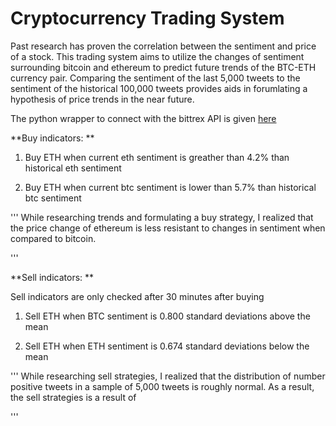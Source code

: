 # Cryptocurrency Trading System

Past research has proven the correlation between the sentiment and price of a stock. This trading system aims to utilize the changes of sentiment surrounding bitcoin and ethereum to predict future trends of the BTC-ETH currency pair. Comparing the sentiment of the last 5,000 tweets to the sentiment of the historical 100,000 tweets provides aids in forumlating a hypothesis of price trends in the near future. 

The python wrapper to connect with the bittrex API is given [here](https://github.com/ndri/python-bittrex)

**Buy indicators: **

   1. Buy ETH when current eth sentiment is greather than 4.2% than historical eth sentiment
   
   2. Buy ETH when current btc sentiment is lower than 5.7% than historical btc sentiment
   
   '''
   While researching trends and formulating a buy strategy, I realized that the price change of ethereum is less resistant to changes in sentiment when compared to bitcoin. 
   
   '''
   
**Sell indicators: **

Sell indicators are only checked after 30 minutes after buying

   1. Sell ETH when BTC sentiment is 0.800 standard deviations above the mean
   
   2. Sell ETH when ETH sentiment is 0.674 standard deviations below the mean
   
   '''
   While researching sell strategies, I realized that the distribution of number positive tweets in a sample of 5,000 tweets is roughly normal. As a result, the sell strategies is a result of 
   
   '''
